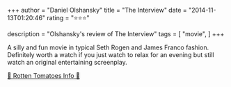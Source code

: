 +++
author = "Daniel Olshansky"
title = "The Interview"
date = "2014-11-13T01:20:46"
rating = "⭐⭐⭐"

description = "Olshansky's review of The Interview"
tags = [
    "movie",
]
+++


A silly and fun movie in typical Seth Rogen and James Franco fashion. Definitely worth a watch if you just watch to relax for an evening but still watch an original entertaining screenplay.

[🍅 Rotten Tomatoes Info 🍅](https://www.rottentomatoes.com//m/the_interview_2014)
